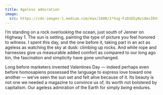 ```yaml
---
title: Ageless admiration
image:
  src: https://cdn-images-1.medium.com/max/1600/1*Sug-FzD1EEyNzi8mvIRVrA.jpeg
---
```


I’m standing on a rock overlooking the ocean, just south of Jenner on Highway 1.
The sun is setting, painting the type of picture you feel honored to witness. I
spent this day, and the one before it, taking part in an act as ageless as
watching the sky at dusk: climbing up rocks. And while rope and harnesses give
us measurable added comfort as compared to our long ago kin, the fascination and
simplicity have gone unchanged.

Long before marketers invented Valentines Day — indeed perhaps even before
homosapiens possessed the language to express love toward one another — we’ve
seen the sun set and felt alive because of it. Its beauty is not one we needed a
magazine to convince us of, its worth not bolstered by capitalism. Our ageless
admiration of the Earth for simply *being* endures.